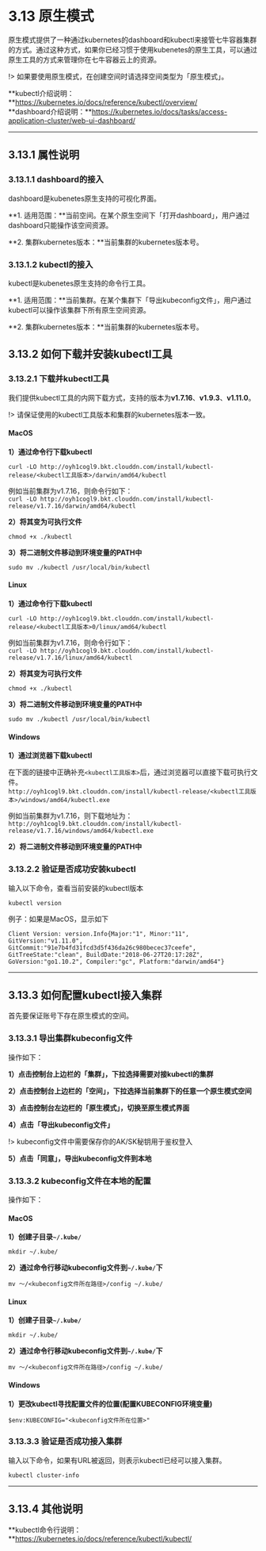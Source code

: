# 3.13 原生模式
原生模式提供了一种通过kubernetes的dashboard和kubectl来接管七牛容器集群的方式。通过这种方式，如果你已经习惯于使用kubenetes的原生工具，可以通过原生工具的方式来管理你在七牛容器云上的资源。

!> 如果要使用原生模式，在创建空间时请选择空间类型为「原生模式」。

**kubectl介绍说明：**https://kubernetes.io/docs/reference/kubectl/overview/<br>
**dashboard介绍说明：**https://kubernetes.io/docs/tasks/access-application-cluster/web-ui-dashboard/

***

## 3.13.1 属性说明
### 3.13.1.1 dashboard的接入
dashboard是kubenetes原生支持的可视化界面。

**1. 适用范围：**当前空间。在某个原生空间下「打开dashboard」，用户通过dashboard只能操作该空间资源。

**2. 集群kubernetes版本：**当前集群的kubernetes版本号。

### 3.13.1.2 kubectl的接入
kubectl是kubenetes原生支持的命令行工具。

**1. 适用范围：**当前集群。在某个集群下「导出kubeconfig文件」，用户通过kubectl可以操作该集群下所有原生空间资源。

**2. 集群kubernetes版本：**当前集群的kubernetes版本号。

## 3.13.2 如何下载并安装kubectl工具
### 3.13.2.1 下载并kubectl工具

我们提供kubectl工具的内网下载方式，支持的版本为**v1.7.16**、**v1.9.3**、**v1.11.0**。<br>

!> 请保证使用的kubectl工具版本和集群的kubernetes版本一致。

#### MacOS

**1）通过命令行下载kubectl**

`curl -LO http://oyh1cogl9.bkt.clouddn.com/install/kubectl-release/<kubectl工具版本>/darwin/amd64/kubectl`

例如当前集群为v1.7.16，则命令行如下：<br>
`curl -LO http://oyh1cogl9.bkt.clouddn.com/install/kubectl-release/v1.7.16/darwin/amd64/kubectl`

**2）将其变为可执行文件**

`chmod +x ./kubectl`

**3）将二进制文件移动到环境变量的PATH中**

`sudo mv ./kubectl /usr/local/bin/kubectl`

#### Linux

**1）通过命令行下载kubectl**

`curl -LO http://oyh1cogl9.bkt.clouddn.com/install/kubectl-release/<kubectl工具版本>0/linux/amd64/kubectl`

例如当前集群为v1.7.16，则命令行如下：<br>
`curl -LO http://oyh1cogl9.bkt.clouddn.com/install/kubectl-release/v1.7.16/linux/amd64/kubectl`

**2）将其变为可执行文件**

`chmod +x ./kubectl`

**3）将二进制文件移动到环境变量的PATH中**

`sudo mv ./kubectl /usr/local/bin/kubectl`

#### Windows

**1）通过浏览器下载kubectl**

在下面的链接中正确补充`<kubectl工具版本>`后，通过浏览器可以直接下载可执行文件。<br>
`http://oyh1cogl9.bkt.clouddn.com/install/kubectl-release/<kubectl工具版本>/windows/amd64/kubectl.exe`

例如当前集群为v1.7.16，则下载地址为：<br>
`http://oyh1cogl9.bkt.clouddn.com/install/kubectl-release/v1.7.16/windows/amd64/kubectl.exe`

**2）将二进制文件移动到环境变量的PATH中**

### 3.13.2.2 验证是否成功安装kubectl
输入以下命令，查看当前安装的kubectl版本

`kubectl version`

例子：如果是MacOS，显示如下

`Client Version: version.Info{Major:"1", Minor:"11", GitVersion:"v1.11.0", GitCommit:"91e7b4fd31fcd3d5f436da26c980becec37ceefe", GitTreeState:"clean", BuildDate:"2018-06-27T20:17:28Z", GoVersion:"go1.10.2", Compiler:"gc", Platform:"darwin/amd64"}
`
***

## 3.13.3 如何配置kubectl接入集群
首先要保证账号下存在原生模式的空间。

### 3.13.3.1 导出集群kubeconfig文件
操作如下：

**1）点击控制台上边栏的「集群」，下拉选择需要对接kubectl的集群**

**2）点击控制台上边栏的「空间」，下拉选择当前集群下的任意一个原生模式空间**

**3）点击控制台左边栏的「原生模式」，切换至原生模式界面**

**4）点击「导出kubeconfig文件」**

!> kubeconfig文件中需要保存你的AK/SK秘钥用于鉴权登入

**5）点击「同意」，导出kubeconfig文件到本地**

### 3.13.3.2 kubeconfig文件在本地的配置
操作如下：

#### MacOS
**1）创建子目录`~/.kube/`**

`mkdir ~/.kube/`

**2）通过命令行移动kubeconfig文件到`~/.kube/`下**

`mv ～/<kubeconfig文件所在路径>/config ~/.kube/`

#### Linux
**1）创建子目录`~/.kube/`**

`mkdir ~/.kube/`

**2）通过命令行移动kubeconfig文件到`~/.kube/`下**

`mv ～/<kubeconfig文件所在路径>/config ~/.kube/`

#### Windows
**1）更改kubectl寻找配置文件的位置(配置KUBECONFIG环境变量)**

`$env:KUBECONFIG="<kubeconfig文件所在位置>"`

### 3.13.3.3 验证是否成功接入集群
输入以下命令，如果有URL被返回，则表示kubectl已经可以接入集群。

`kubectl cluster-info`
***

## 3.13.4 其他说明
**kubectl命令行说明：**https://kubernetes.io/docs/reference/kubectl/kubectl/